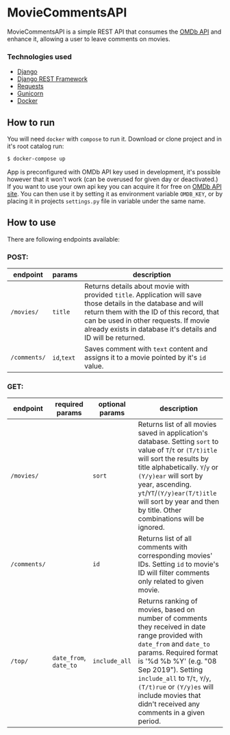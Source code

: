 # MovieCommentsAPI
MovieCommentsAPI is a simple REST API that consumes the [OMDb API](http://omdbapi.com) and enhance it, allowing a user to leave comments on movies.

### Technologies used

* [Django](https://www.djangoproject.com/)
* [Django REST Framework](https://www.django-rest-framework.org/)
* [Requests](https://2.python-requests.org/en/master/)
* [Gunicorn](https://gunicorn.org/)
* [Docker](https://www.docker.com/)

## How to run

You will need `docker` with `compose` to run it.
Download or clone project and in it's root catalog run:

```sh
$ docker-compose up
```

App is preconfigured with OMDb API key used in development, it's possible however that it won't work (can be overused for given day or deactivated.)
If you want to use your own api key you can acquire it for free on [OMDb API site](http://www.omdbapi.com/apikey.aspx). You can then use it by setting it as environment variable `OMDB_KEY`, or by placing it in projects `settings.py` file in variable under the same name.

## How to use

There are following endpoints available:
### POST:
| endpoint     | params       | description 
| ------------ | ------------ | ----------- 
| `/movies/`   | `title`      | Returns details about movie with provided `title`. Application will save those details in the database and will return them with the ID of this record, that can be used in other requests. If movie already exists in database it's details and ID will be returned. |
| `/comments/` | `id`,`text`  | Saves comment with `text` content and assigns it to a movie pointed by it's `id` value. 

### GET:
| endpoint   | required params      | optional params | description 
| ---------- | ---------------      | --------------- | --------
| `/movies/` |                      | `sort`          | Returns list of all movies saved in application's database. Setting `sort` to value of `T`/`t` or `(T/t)itle` will sort the results by title alphabetically. `Y`/`y` or `(Y/y)ear` will sort by year, ascending. `yt`/`YT`/`(Y/y)ear(T/t)itle` will sort by year and then by title. Other combinations will be ignored.
|`/comments/`|                      | `id`            | Returns list of all comments with corresponding movies' IDs. Setting `id` to movie's ID will filter comments only related to given movie.
| `/top/`    |`date_from`, `date_to`| `include_all`   | Returns ranking of movies, based on number of comments they received in date range provided with `date_from` and `date_to` params. Required format is '%d %b %Y' (e.g. "08 Sep 2019"). Setting `include_all` to `T`/`t`, `Y`/`y`, `(T/t)rue` or `(Y/y)es` will include movies that didn't received any comments in a given period.


